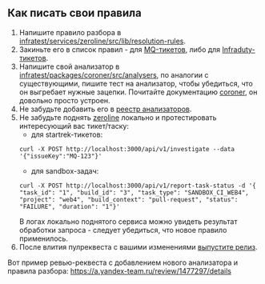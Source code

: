 ## Как писать свои правила

1. Напишите правило разбора в [infratest/services/zeroline/src/lib/resolution-rules](../../src/lib/resolution-rules).
2. Закиньте его в список правил - для [MQ-тикетов](../../src/lib/investigate/investigate-mq.ts), либо для [Infraduty-тикетов](../../src/lib/investigate/investigate-infraduty.ts).
3. Напишите свой анализатор в [infratest/packages/coroner/src/analysers](../../../../packages/coroner/src/analysers), по аналогии с существующими, пишите тест на анализатор, чтобы убедиться, что он выгребает нужные зацепки. Почитайте документацию [coroner](../../../../packages/coroner), он довольно просто устроен.
4. Не забудьте добавить его в [реестр анализаторов](../../../../packages/coroner/src/analysers/index.ts).
5. Не забудьте поднять [zeroline](../../#разработка) локально и протестировать интересующий вас тикет/таску:
   - для startrek-тикетов:
   ```(bash)
   curl -X POST http://localhost:3000/api/v1/investigate --data '{"issueKey":"MQ-123"}'
   ```
   - для sandbox-задач:
   ```(bash)
   curl -X POST http://localhost:3000/api/v1/report-task-status -d '{ "task_id": "1", "build_id": "3", "task_type": "SANDBOX_CI_WEB4", "project": "web4", "build_context": "pull-request", "status": "FAILURE", "duration": "1"}'
   ```
   В логах локально поднятого сервиса можно увидеть результат обработки запроса - следует убедиться, что новое правило применилось.
6. После влития пулреквеста с вашими изменениями [выпустите релиз](../how-to-release/how-to-release.md).

Вот пример ревью-реквеста с добавлением нового анализатора и правила разбора: https://a.yandex-team.ru/review/1477297/details

